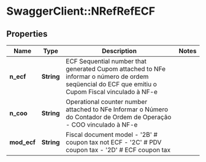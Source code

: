 # SwaggerClient::NRefRefECF

## Properties
Name | Type | Description | Notes
------------ | ------------- | ------------- | -------------
**n_ecf** | **String** | ECF Sequential number that generated Cupom attached to NFe informar o número de ordem seqüencial do ECF que emitiu o Cupom Fiscal vinculado à NF-e  | 
**n_coo** | **String** | Operational counter number attached to NFe Informar o Número do Contador de Ordem de Operação - COO vinculado à NF-e  | 
**mod_ecf** | **String** | Fiscal document model - &#39;2B&#39; # coupon tax not ECF - &#39;2C&#39; # PDV coupon tax - &#39;2D&#39; # ECF coupon tax  | 


